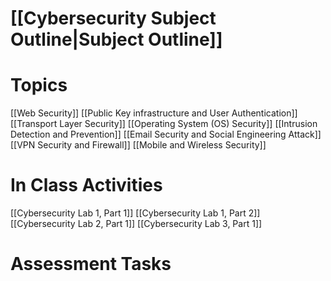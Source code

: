 # [[Cybersecurity Subject Outline|Subject Outline]]
# Topics
[[Web Security]]
[[Public Key infrastructure and User Authentication]]
[[Transport Layer Security]]
[[Operating System (OS) Security]]
[[Intrusion Detection and Prevention]]
[[Email Security and Social Engineering Attack]]
[[VPN Security and Firewall]]
[[Mobile and Wireless Security]]
# In Class Activities
[[Cybersecurity Lab 1, Part 1]]
[[Cybersecurity Lab 1, Part 2]]
[[Cybersecurity Lab 2, Part 1]]
[[Cybersecurity Lab 3, Part 1]]
# Assessment Tasks
